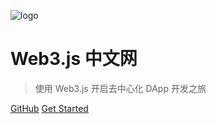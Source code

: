 ![logo](https://docsify.js.org/_media/icon.svg)

# Web3.js 中文网

> 使用 Web3.js 开启去中心化 DApp 开发之旅

[GitHub](https://github.com/Hanxueqing/Douban-Movie.git)
[Get Started](#quick-start)
